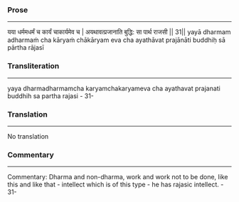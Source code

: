 ### Prose 
 --- 
यया धर्ममधर्मं च कार्यं चाकार्यमेव च |
अयथावत्प्रजानाति बुद्धि: सा पार्थ राजसी || 31||
yayā dharmam adharmaṁ cha kāryaṁ chākāryam eva cha
ayathāvat prajānāti buddhiḥ sā pārtha rājasī

### Transliteration 
 --- 
yaya dharmadharmamcha karyamchakaryameva cha ayathavat prajanati buddhih sa partha rajasi - 31-

### Translation 
 --- 
No translation

### Commentary 
 --- 
Commentary: Dharma and non-dharma, work and work not to be done, like this and like that - intellect which is of this type - he has rajasic intellect. - 31-